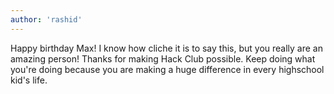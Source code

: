 ```yaml
---
author: 'rashid'
---
```

Happy birthday Max! I know how cliche it is to say this, but you really are an amazing person! Thanks for making Hack Club possible. Keep doing what you're doing because you are making a huge difference in every highschool kid's life.
